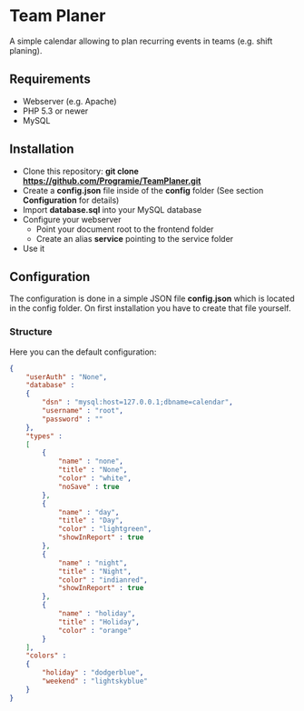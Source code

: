 # Team Planer

A simple calendar allowing to plan recurring events in teams (e.g. shift planing).

## Requirements

   * Webserver (e.g. Apache)
   * PHP 5.3 or newer
   * MySQL

## Installation

   * Clone this repository: **git clone https://github.com/Programie/TeamPlaner.git**
   * Create a **config.json** file inside of the **config** folder (See section **Configuration** for details)
   * Import **database.sql** into your MySQL database
   * Configure your webserver
      * Point your document root to the frontend folder
      * Create an alias **service** pointing to the service folder
   * Use it

## Configuration

The configuration is done in a simple JSON file **config.json** which is located in the config folder. On first installation you have to create that file yourself.

### Structure

Here you can the default configuration:

```json
{
	"userAuth" : "None",
	"database" :
	{
		"dsn" : "mysql:host=127.0.0.1;dbname=calendar",
		"username" : "root",
		"password" : ""
	},
	"types" :
	[
		{
			"name" : "none",
			"title" : "None",
			"color" : "white",
			"noSave" : true
		},
		{
			"name" : "day",
			"title" : "Day",
			"color" : "lightgreen",
			"showInReport" : true
		},
		{
			"name" : "night",
			"title" : "Night",
			"color" : "indianred",
			"showInReport" : true
		},
		{
			"name" : "holiday",
			"title" : "Holiday",
			"color" : "orange"
		}
	],
	"colors" :
	{
		"holiday" : "dodgerblue",
		"weekend" : "lightskyblue"
	}
}
```
